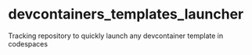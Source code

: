 # devcontainers_templates_launcher
Tracking repository to quickly launch any devcontainer template in codespaces
